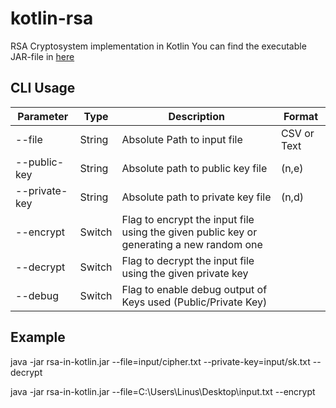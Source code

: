 # kotlin-rsa
RSA Cryptosystem implementation in Kotlin
You can find the executable JAR-file in [here](/artifacts/rsa-in-kotlin.jar)

## CLI Usage

| Parameter | Type | Description | Format |
| --- | --- | --- | --- |
| --file | String | Absolute Path to input file | CSV or Text
| --public-key | String | Absolute path to public key file | (n,e)
| --private-key | String | Absolute path to private key file | (n,d)
| --encrypt | Switch | Flag to encrypt the input file using the given public key or generating a new random one |
| --decrypt | Switch | Flag to decrypt the input file using the given private key |
| --debug | Switch | Flag to enable debug output of Keys used (Public/Private Key)

## Example
java -jar rsa-in-kotlin.jar --file=input/cipher.txt --private-key=input/sk.txt --decrypt

java -jar rsa-in-kotlin.jar --file=C:\Users\Linus\Desktop\input.txt --encrypt